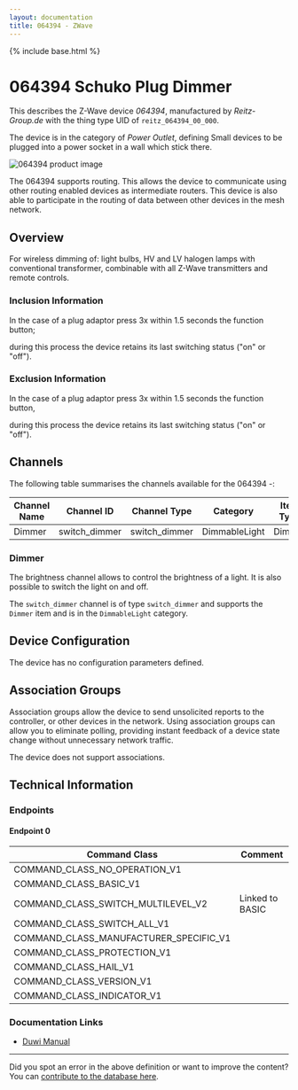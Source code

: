 ```yaml
---
layout: documentation
title: 064394 - ZWave
---
```


{% include base.html %}

# 064394 Schuko Plug Dimmer
This describes the Z-Wave device *064394*, manufactured by *Reitz-Group.de* with the thing type UID of ```reitz_064394_00_000```.

The device is in the category of *Power Outlet*, defining Small devices to be plugged into a power socket in a wall which stick there.

![064394 product image](https://www.cd-jackson.com/zwave_device_uploads/53/53_default.png)


The 064394 supports routing. This allows the device to communicate using other routing enabled devices as intermediate routers.  This device is also able to participate in the routing of data between other devices in the mesh network.

## Overview

For wireless dimming of: light bulbs, HV and LV halogen lamps with conventional transformer, combinable with all Z-Wave transmitters and remote controls.

### Inclusion Information

In the case of a plug adaptor press 3x within 1.5 seconds the function button;

during this process the device retains its last switching status ("on" or "off").

### Exclusion Information

In the case of a plug adaptor press 3x within 1.5 seconds the function button,

during this process the device retains its last switching status ("on" or "off").

## Channels

The following table summarises the channels available for the 064394 -:

| Channel Name | Channel ID | Channel Type | Category | Item Type |
|--------------|------------|--------------|----------|-----------|
| Dimmer | switch_dimmer | switch_dimmer | DimmableLight | Dimmer | 

### Dimmer
The brightness channel allows to control the brightness of a light.
            It is also possible to switch the light on and off.

The ```switch_dimmer``` channel is of type ```switch_dimmer``` and supports the ```Dimmer``` item and is in the ```DimmableLight``` category.



## Device Configuration

The device has no configuration parameters defined.

## Association Groups

Association groups allow the device to send unsolicited reports to the controller, or other devices in the network. Using association groups can allow you to eliminate polling, providing instant feedback of a device state change without unnecessary network traffic.

The device does not support associations.
## Technical Information

### Endpoints

#### Endpoint 0

| Command Class | Comment |
|---------------|---------|
| COMMAND_CLASS_NO_OPERATION_V1| |
| COMMAND_CLASS_BASIC_V1| |
| COMMAND_CLASS_SWITCH_MULTILEVEL_V2| Linked to BASIC|
| COMMAND_CLASS_SWITCH_ALL_V1| |
| COMMAND_CLASS_MANUFACTURER_SPECIFIC_V1| |
| COMMAND_CLASS_PROTECTION_V1| |
| COMMAND_CLASS_HAIL_V1| |
| COMMAND_CLASS_VERSION_V1| |
| COMMAND_CLASS_INDICATOR_V1| |

### Documentation Links

* [Duwi Manual](https://www.cd-jackson.com/zwave_device_uploads/53/Duwi.pdf)

---

Did you spot an error in the above definition or want to improve the content?
You can [contribute to the database here](http://www.cd-jackson.com/index.php/zwave/zwave-device-database/zwave-device-list/devicesummary/53).

